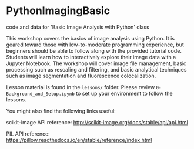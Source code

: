 # PythonImagingBasic
code and data for 'Basic Image Analysis with Python' class

This workshop covers the basics of image analysis using Python. It is geared toward those with low-to-moderate programming experience, but beginners should be able to follow along with the provided tutorial code. Students will learn how to interactively explore their image data with a Jupyter Notebook. The workshop will cover image file management, basic processing such as rescaling and filtering, and basic analytical techniques such as image segmentation and fluorescence colocalization.

Lesson material is found in the `lessons/` folder. Please review `0-Background_and_Setup.ipynb` to set up your environment to follow the lessons.

You might also find the following links useful:

scikit-image API reference: http://scikit-image.org/docs/stable/api/api.html

PIL API reference: https://pillow.readthedocs.io/en/stable/reference/index.html 
